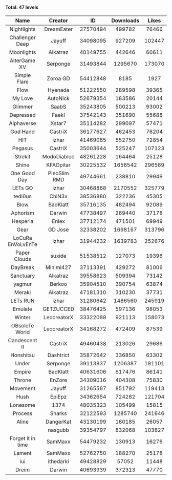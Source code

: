 #### Total: 47 levels

| Name | Creator | ID | Downloads | Likes |
|:---:|:---:|:---:|:---:|:---:|
| Nightlights | DreamEater | 37570494 | 499782 | 76466
| Challenger Deep | Jayuff | 34098095 | 927209 | 102447
| Moonlights | Alkatraz | 40149755 | 442646 | 60611
| AlterGame XV | Serponge | 31493844 | 1295670 | 173070
| Simple Flare | Zoroa GD | 54412848 | 8185 | 1927
| Flow | Hyenada | 51222550 | 289598 | 39365
| My Love | AutoNick | 52679354 | 183586 | 20144
| Glimmer | SaabS | 35243805 | 500213 | 93002
| Depressed | FaekI | 37542143 | 351690 | 55688
| Alphaverse | Xstar7 | 35114282 | 299097 | 57471
| God Hand | CastriX | 36177627 | 462453 | 76204
| HIT | izhar | 41469085 | 552750 | 72854
| Pegasus | CastriX | 35003644 | 525247 | 107123
| Strekit | ModoDiabloo | 48261228 | 164464 | 25128
| Shine | KFAOpitar | 30225532 | 1656542 | 296589
| One Good Day | PleoSlim RMD | 49744661 | 238810 | 29949
| LETs GO | izhar | 30468868 | 2170552 | 325779
| tedi0us | ChiN3x | 38536880 | 322236 | 45305
| Blow | BadKlatt | 35716135 | 482494 | 92089
| Aphorism | Darwin | 47738497 | 269440 | 37178
| Hesperia | Enlex | 37712174 | 471501 | 69949
| Gear | GD Jose | 32338202 | 1698167 | 313796
| LoCuRa EnVoLvEnTe | izhar | 31944232 | 1639783 | 252676
| Paper Clouds | suxide | 51538512 | 127073 | 19396
| DayBreak | Minimi427 | 37113391 | 429272 | 81006
| Sanctuary | Alkatraz | 39558623 | 509394 | 73142
| yagmur | Berkoo | 35904510 | 390754 | 63874
| Meraki | Alkatraz | 47181310 | 310230 | 37731
| LETs  RUN | izhar | 31280642 | 1486560 | 245919
| Emulate | GETZUCCED | 38476425 | 597136 | 98053
| Winter | LeocreatorX | 33322088 | 921113 | 158073
| OBsoleTe World | LeocreatorX | 34168272 | 472409 | 87539
| Candescent II | CastriX | 49460438 | 213026 | 29686
| Honshitsu | Dashtrict | 35872642 | 336850 | 63302
| Under | Serponge | 39113837 | 1206387 | 181101
| Empire | BadKlatt | 40631606 | 617476 | 86141
| Throne | EnZore | 34309016 | 404308 | 75830
| Movement | Jayuff | 31265587 | 851792 | 119413
| Hush | EpiEpz | 34362654 | 724262 | 121704
| Lonesome | 1374 | 48035323 | 105499 | 15815
| Process | Sharks | 32122593 | 1285740 | 241646
| Aline | DangerKat | 43130199 | 160185 | 26057
|   | nasgubb | 39354797 | 832068 | 103627
| Forget it in time | SamMaxx | 54479232 | 130913 | 16276
| Lament | SamMaxx | 52762750 | 188270 | 25178
| iui | ithedarki | 49428829 | 57052 | 11448
| Dreim | Darwin | 40693939 | 372313 | 47770
